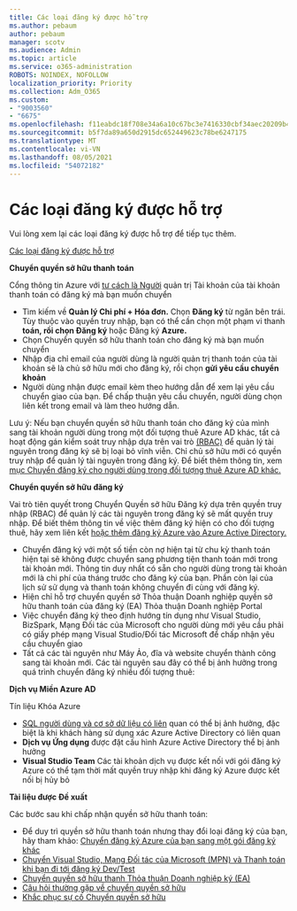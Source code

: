 ```yaml
---
title: Các loại đăng ký được hỗ trợ
ms.author: pebaum
author: pebaum
manager: scotv
ms.audience: Admin
ms.topic: article
ms.service: o365-administration
ROBOTS: NOINDEX, NOFOLLOW
localization_priority: Priority
ms.collection: Adm_O365
ms.custom:
- "9003560"
- "6675"
ms.openlocfilehash: f11eabdc18f708e34a6a10c67bc3e7416330cbf34aec20209b42252ffa0ab018
ms.sourcegitcommit: b5f7da89a650d2915dc652449623c78be6247175
ms.translationtype: MT
ms.contentlocale: vi-VN
ms.lasthandoff: 08/05/2021
ms.locfileid: "54072182"
---
```

# <a name="supported-subscription-types"></a>Các loại đăng ký được hỗ trợ

Vui lòng xem lại các loại đăng ký được hỗ trợ để tiếp tục thêm.

[Các loại đăng ký được hỗ trợ](https://docs.microsoft.com/azure/billing/billing-subscription-transfer?WT.mc_id=Portal-Microsoft_Azure_Support#supported-subscription-types)

**Chuyển quyền sở hữu thanh toán**

Cổng thông tin Azure với [tư cách là Người](https://ms.portal.azure.com/) quản trị Tài khoản của tài khoản thanh toán có đăng ký mà bạn muốn chuyển

- Tìm kiếm về **Quản lý Chi phí + Hóa đơn.** Chọn **Đăng ký** từ ngăn bên trái. Tùy thuộc vào quyền truy nhập, bạn có thể cần chọn một phạm vi thanh **toán, rồi chọn Đăng ký** hoặc Đăng ký **Azure.**
- Chọn Chuyển quyền sở hữu thanh toán cho đăng ký mà bạn muốn chuyển
- Nhập địa chỉ email của người dùng là người quản trị thanh toán của tài khoản sẽ là chủ sở hữu mới cho đăng ký, rồi chọn **gửi yêu cầu chuyển khoản**
- Người dùng nhận được email kèm theo hướng dẫn để xem lại yêu cầu chuyển giao của bạn. Để chấp thuận yêu cầu chuyển, người dùng chọn liên kết trong email và làm theo hướng dẫn.

Lưu ý: Nếu bạn chuyển quyền sở hữu thanh toán cho đăng ký của mình sang tài khoản người dùng trong một đối tượng thuê Azure AD khác, tất cả hoạt động gán kiểm soát truy nhập dựa trên vai trò [(RBAC)](https://docs.microsoft.com/azure/role-based-access-control/overview?WT.mc_id=Portal-Microsoft_Azure_Support) để quản lý tài nguyên trong đăng ký sẽ bị loại bỏ vĩnh viễn. Chỉ chủ sở hữu mới có quyền truy nhập để quản lý tài nguyên trong đăng ký. Để biết thêm thông tin, xem [mục Chuyển đăng ký cho người dùng trong đối tượng thuê Azure AD khác.](https://docs.microsoft.com/azure/active-directory/managed-identities-azure-resources/known-issues?WT.mc_id=Portal-Microsoft_Azure_Support)

**Chuyển quyền sở hữu đăng ký**

Vai trò tiên quyết trong Chuyển Quyền sở hữu Đăng ký dựa trên quyền truy nhập (RBAC) để quản lý các tài nguyên trong đăng ký sẽ mất quyền truy nhập. Để biết thêm thông tin về việc thêm đăng ký hiện có cho đối tượng thuê, hãy xem liên kết [hoặc thêm đăng ký Azure vào Azure Active Directory.](https://docs.microsoft.com/azure/active-directory/fundamentals/active-directory-how-subscriptions-associated-directory?WT.mc_id=Portal-Microsoft_Azure_Support)

- Chuyển đăng ký với một số tiền còn nợ hiện tại từ chu kỳ thanh toán hiện tại sẽ không được chuyển sang phương tiện thanh toán mới trong tài khoản mới. Thông tin duy nhất có sẵn cho người dùng trong tài khoản mới là chi phí của tháng trước cho đăng ký của bạn. Phần còn lại của lịch sử sử dụng và thanh toán không chuyển đi cùng với đăng ký.
- Hiện chỉ hỗ trợ chuyển quyền sở Thỏa thuận Doanh nghiệp quyền sở hữu thanh toán của đăng ký (EA) Thỏa thuận Doanh nghiệp Portal
- Việc chuyển đăng ký theo định hướng tín dụng như Visual Studio, BizSpark, Mạng Đối tác của Microsoft cho người dùng mới yêu cầu phải có giấy phép mạng Visual Studio/Đối tác Microsoft để chấp nhận yêu cầu chuyển giao
- Tất cả các tài nguyên như Máy Ảo, đĩa và website chuyển thành công sang tài khoản mới. Các tài nguyên sau đây có thể bị ảnh hưởng trong quá trình chuyển đăng ký nhiều đối tượng thuê:

**Dịch vụ Miền Azure AD**

Tín liệu Khóa Azure

- [SQL người dùng và cơ sở dữ liệu có liên](https://docs.microsoft.com/azure/sql-database/sql-database-aad-authentication-configure?WT.mc_id=Portal-Microsoft_Azure_Support) quan có thể bị ảnh hưởng, đặc biệt là khi khách hàng sử dụng xác Azure Active Directory có liên quan
- **Dịch vụ Ứng dụng** được đặt cấu hình Azure Active Directory thể bị ảnh hưởng
- **Visual Studio Team** Các tài khoản dịch vụ được kết nối với gói đăng ký Azure có thể tạm thời mất quyền truy nhập khi đăng ký Azure được kết nối bị hủy bỏ

**Tài liệu được Đề xuất**

Các bước sau khi chấp nhận quyền sở hữu thanh toán:

- Để duy trì quyền sở hữu thanh toán nhưng thay đổi loại đăng ký của bạn, hãy tham khảo: [Chuyển đăng ký Azure của bạn sang một gói đăng ký khác](https://docs.microsoft.com/azure/billing/billing-how-to-switch-azure-offer?WT.mc_id=Portal-Microsoft_Azure_Support)
- [Chuyển Visual Studio, Mạng Đối tác của Microsoft (MPN) và Thanh toán khi bạn đi tới đăng ký Dev/Test](https://docs.microsoft.com/azure/billing/billing-subscription-transfer?WT.mc_id=Portal-Microsoft_Azure_Support#transferring-visual-studio-microsoft-partner-network-mpn-and-pay-as-you-go-devtest-subscriptions)
- [Chuyển quyền sở hữu thanh Thỏa thuận Doanh nghiệp ký (EA)](https://docs.microsoft.com/azure/billing/billing-subscription-transfer?WT.mc_id=Portal-Microsoft_Azure_Support#transfer-billing-ownership-of-enterprise-agreement-ea-subscriptions)
- [Câu hỏi thường gặp về chuyển quyền sở hữu](https://docs.microsoft.com/azure/billing/billing-subscription-transfer?WT.mc_id=Portal-Microsoft_Azure_Support#frequently-asked-questions-faq-for-senders)
- [Khắc phục sự cố Chuyển quyền sở hữu](https://docs.microsoft.com/azure/billing/billing-subscription-transfer?WT.mc_id=Portal-Microsoft_Azure_Support#troubleshooting)